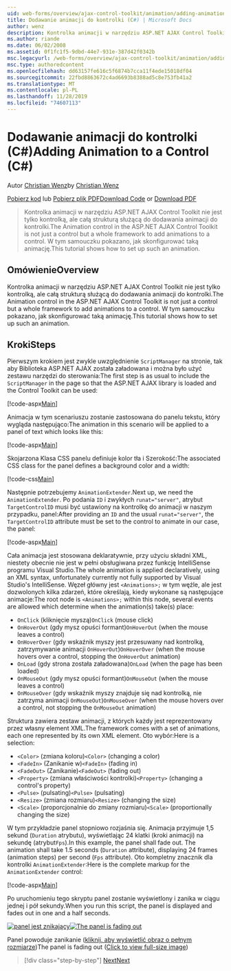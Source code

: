 ```yaml
---
uid: web-forms/overview/ajax-control-toolkit/animation/adding-animation-to-a-control-cs
title: Dodawanie animacji do kontrolki (C#) | Microsoft Docs
author: wenz
description: Kontrolka animacji w narzędziu ASP.NET AJAX Control Toolkit nie jest tylko kontrolką, ale całą strukturą służącą do dodawania animacji do kontrolki. W tym samouczku pokazano, jak...
ms.author: riande
ms.date: 06/02/2008
ms.assetid: 0f1fc1f5-9dbd-44e7-931e-387d42f0342b
msc.legacyurl: /web-forms/overview/ajax-control-toolkit/animation/adding-animation-to-a-control-cs
msc.type: authoredcontent
ms.openlocfilehash: dd63157fe616c5f6874b7cca11f4ede15018df04
ms.sourcegitcommit: 22fbd8863672c4ad6693b8388ad5c8e753fb41a2
ms.translationtype: MT
ms.contentlocale: pl-PL
ms.lasthandoff: 11/28/2019
ms.locfileid: "74607113"
---
```

# <a name="adding-animation-to-a-control-c"></a><span data-ttu-id="daba1-104">Dodawanie animacji do kontrolki (C#)</span><span class="sxs-lookup"><span data-stu-id="daba1-104">Adding Animation to a Control (C#)</span></span>

<span data-ttu-id="daba1-105">Autor [Christian Wenz](https://github.com/wenz)</span><span class="sxs-lookup"><span data-stu-id="daba1-105">by [Christian Wenz](https://github.com/wenz)</span></span>

<span data-ttu-id="daba1-106">[Pobierz kod](https://download.microsoft.com/download/f/9/a/f9a26acd-8df4-4484-8a18-199e4598f411/Animation1.cs.zip) lub [Pobierz plik PDF](https://download.microsoft.com/download/6/7/1/6718d452-ff89-4d3f-a90e-c74ec2d636a3/animation1CS.pdf)</span><span class="sxs-lookup"><span data-stu-id="daba1-106">[Download Code](https://download.microsoft.com/download/f/9/a/f9a26acd-8df4-4484-8a18-199e4598f411/Animation1.cs.zip) or [Download PDF](https://download.microsoft.com/download/6/7/1/6718d452-ff89-4d3f-a90e-c74ec2d636a3/animation1CS.pdf)</span></span>

> <span data-ttu-id="daba1-107">Kontrolka animacji w narzędziu ASP.NET AJAX Control Toolkit nie jest tylko kontrolką, ale całą strukturą służącą do dodawania animacji do kontrolki.</span><span class="sxs-lookup"><span data-stu-id="daba1-107">The Animation control in the ASP.NET AJAX Control Toolkit is not just a control but a whole framework to add animations to a control.</span></span> <span data-ttu-id="daba1-108">W tym samouczku pokazano, jak skonfigurować taką animację.</span><span class="sxs-lookup"><span data-stu-id="daba1-108">This tutorial shows how to set up such an animation.</span></span>

## <a name="overview"></a><span data-ttu-id="daba1-109">Omówienie</span><span class="sxs-lookup"><span data-stu-id="daba1-109">Overview</span></span>

<span data-ttu-id="daba1-110">Kontrolka animacji w narzędziu ASP.NET AJAX Control Toolkit nie jest tylko kontrolką, ale całą strukturą służącą do dodawania animacji do kontrolki.</span><span class="sxs-lookup"><span data-stu-id="daba1-110">The Animation control in the ASP.NET AJAX Control Toolkit is not just a control but a whole framework to add animations to a control.</span></span> <span data-ttu-id="daba1-111">W tym samouczku pokazano, jak skonfigurować taką animację.</span><span class="sxs-lookup"><span data-stu-id="daba1-111">This tutorial shows how to set up such an animation.</span></span>

## <a name="steps"></a><span data-ttu-id="daba1-112">Kroki</span><span class="sxs-lookup"><span data-stu-id="daba1-112">Steps</span></span>

<span data-ttu-id="daba1-113">Pierwszym krokiem jest zwykle uwzględnienie `ScriptManager` na stronie, tak aby Biblioteka ASP.NET AJAX została załadowana i można było użyć zestawu narzędzi do sterowania:</span><span class="sxs-lookup"><span data-stu-id="daba1-113">The first step is as usual to include the `ScriptManager` in the page so that the ASP.NET AJAX library is loaded and the Control Toolkit can be used:</span></span>

[!code-aspx[Main](adding-animation-to-a-control-cs/samples/sample1.aspx)]

<span data-ttu-id="daba1-114">Animacja w tym scenariuszu zostanie zastosowana do panelu tekstu, który wygląda następująco:</span><span class="sxs-lookup"><span data-stu-id="daba1-114">The animation in this scenario will be applied to a panel of text which looks like this:</span></span>

[!code-aspx[Main](adding-animation-to-a-control-cs/samples/sample2.aspx)]

<span data-ttu-id="daba1-115">Skojarzona Klasa CSS panelu definiuje kolor tła i Szerokość:</span><span class="sxs-lookup"><span data-stu-id="daba1-115">The associated CSS class for the panel defines a background color and a width:</span></span>

[!code-css[Main](adding-animation-to-a-control-cs/samples/sample3.css)]

<span data-ttu-id="daba1-116">Następnie potrzebujemy `AnimationExtender`.</span><span class="sxs-lookup"><span data-stu-id="daba1-116">Next up, we need the `AnimationExtender`.</span></span> <span data-ttu-id="daba1-117">Po podania `ID` i zwykłych `runat="server"`, atrybut `TargetControlID` musi być ustawiony na kontrolkę do animacji w naszym przypadku, panel:</span><span class="sxs-lookup"><span data-stu-id="daba1-117">After providing an `ID` and the usual `runat="server"`, the `TargetControlID` attribute must be set to the control to animate in our case, the panel:</span></span>

[!code-aspx[Main](adding-animation-to-a-control-cs/samples/sample4.aspx)]

<span data-ttu-id="daba1-118">Cała animacja jest stosowana deklaratywnie, przy użyciu składni XML, niestety obecnie nie jest w pełni obsługiwana przez funkcję IntelliSense programu Visual Studio.</span><span class="sxs-lookup"><span data-stu-id="daba1-118">The whole animation is applied declaratively, using an XML syntax, unfortunately currently not fully supported by Visual Studio's IntelliSense.</span></span> <span data-ttu-id="daba1-119">Węzeł główny jest `<Animations>;` w tym węźle, ale jest dozwolonych kilka zdarzeń, które określają, kiedy wykonane są następujące animacje:</span><span class="sxs-lookup"><span data-stu-id="daba1-119">The root node is `<Animations>;` within this node, several events are allowed which determine when the animation(s) take(s) place:</span></span>

- <span data-ttu-id="daba1-120">`OnClick` (kliknięcie myszą)</span><span class="sxs-lookup"><span data-stu-id="daba1-120">`OnClick` (mouse click)</span></span>
- <span data-ttu-id="daba1-121">`OnHoverOut` (gdy mysz opuści formant)</span><span class="sxs-lookup"><span data-stu-id="daba1-121">`OnHoverOut` (when the mouse leaves a control)</span></span>
- <span data-ttu-id="daba1-122">`OnHoverOver` (gdy wskaźnik myszy jest przesuwany nad kontrolką, zatrzymywanie animacji `OnHoverOut`)</span><span class="sxs-lookup"><span data-stu-id="daba1-122">`OnHoverOver` (when the mouse hovers over a control, stopping the `OnHoverOut` animation)</span></span>
- <span data-ttu-id="daba1-123">`OnLoad` (gdy strona została załadowana)</span><span class="sxs-lookup"><span data-stu-id="daba1-123">`OnLoad` (when the page has been loaded)</span></span>
- <span data-ttu-id="daba1-124">`OnMouseOut` (gdy mysz opuści formant)</span><span class="sxs-lookup"><span data-stu-id="daba1-124">`OnMouseOut` (when the mouse leaves a control)</span></span>
- <span data-ttu-id="daba1-125">`OnMouseOver` (gdy wskaźnik myszy znajduje się nad kontrolką, nie zatrzyma animacji `OnMouseOut`)</span><span class="sxs-lookup"><span data-stu-id="daba1-125">`OnMouseOver` (when the mouse hovers over a control, not stopping the `OnMouseOut` animation)</span></span>

<span data-ttu-id="daba1-126">Struktura zawiera zestaw animacji, z których każdy jest reprezentowany przez własny element XML.</span><span class="sxs-lookup"><span data-stu-id="daba1-126">The framework comes with a set of animations, each one represented by its own XML element.</span></span> <span data-ttu-id="daba1-127">Oto wybór:</span><span class="sxs-lookup"><span data-stu-id="daba1-127">Here is a selection:</span></span>

- <span data-ttu-id="daba1-128">`<Color>` (zmiana koloru)</span><span class="sxs-lookup"><span data-stu-id="daba1-128">`<Color>` (changing a color)</span></span>
- <span data-ttu-id="daba1-129">`<FadeIn>` (Zanikanie w)</span><span class="sxs-lookup"><span data-stu-id="daba1-129">`<FadeIn>` (fading in)</span></span>
- <span data-ttu-id="daba1-130">`<FadeOut>` (Zanikanie)</span><span class="sxs-lookup"><span data-stu-id="daba1-130">`<FadeOut>` (fading out)</span></span>
- <span data-ttu-id="daba1-131">`<Property>` (zmiana właściwości kontrolki)</span><span class="sxs-lookup"><span data-stu-id="daba1-131">`<Property>` (changing a control's property)</span></span>
- <span data-ttu-id="daba1-132">`<Pulse>` (pulsating)</span><span class="sxs-lookup"><span data-stu-id="daba1-132">`<Pulse>` (pulsating)</span></span>
- <span data-ttu-id="daba1-133">`<Resize>` (zmiana rozmiaru)</span><span class="sxs-lookup"><span data-stu-id="daba1-133">`<Resize>` (changing the size)</span></span>
- <span data-ttu-id="daba1-134">`<Scale>` (proporcjonalnie do zmiany rozmiaru)</span><span class="sxs-lookup"><span data-stu-id="daba1-134">`<Scale>` (proportionally changing the size)</span></span>

<span data-ttu-id="daba1-135">W tym przykładzie panel stopniowo rozjaśnia się. Animacja przyjmuje 1,5 sekund (`Duration` atrybutu), wyświetlając 24 klatki (kroki animacji) na sekundę (atrybut`Fps`).</span><span class="sxs-lookup"><span data-stu-id="daba1-135">In this example, the panel shall fade out. The animation shall take 1.5 seconds (`Duration` attribute), displaying 24 frames (animation steps) per second (`Fps` attribute).</span></span> <span data-ttu-id="daba1-136">Oto kompletny znacznik dla kontrolki `AnimationExtender`:</span><span class="sxs-lookup"><span data-stu-id="daba1-136">Here is the complete markup for the `AnimationExtender` control:</span></span>

[!code-aspx[Main](adding-animation-to-a-control-cs/samples/sample5.aspx)]

<span data-ttu-id="daba1-137">Po uruchomieniu tego skryptu panel zostanie wyświetlony i zanika w ciągu jednej i pół sekundy.</span><span class="sxs-lookup"><span data-stu-id="daba1-137">When you run this script, the panel is displayed and fades out in one and a half seconds.</span></span>

<span data-ttu-id="daba1-138">[![panel jest znikający](adding-animation-to-a-control-cs/_static/image2.png)](adding-animation-to-a-control-cs/_static/image1.png)</span><span class="sxs-lookup"><span data-stu-id="daba1-138">[![The panel is fading out](adding-animation-to-a-control-cs/_static/image2.png)](adding-animation-to-a-control-cs/_static/image1.png)</span></span>

<span data-ttu-id="daba1-139">Panel powoduje zanikanie ([kliknij, aby wyświetlić obraz o pełnym rozmiarze](adding-animation-to-a-control-cs/_static/image3.png))</span><span class="sxs-lookup"><span data-stu-id="daba1-139">The panel is fading out ([Click to view full-size image](adding-animation-to-a-control-cs/_static/image3.png))</span></span>

> [!div class="step-by-step"]
> [<span data-ttu-id="daba1-140">Next</span><span class="sxs-lookup"><span data-stu-id="daba1-140">Next</span></span>](executing-several-animations-at-the-same-time-cs.md)
